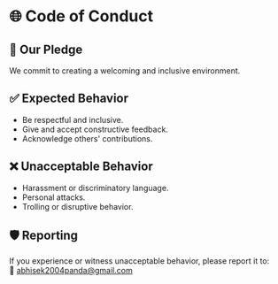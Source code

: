 # 🌐 Code of Conduct

## 🙌 Our Pledge

We commit to creating a welcoming and inclusive environment.

## ✅ Expected Behavior

- Be respectful and inclusive.
- Give and accept constructive feedback.
- Acknowledge others' contributions.

## ❌ Unacceptable Behavior

- Harassment or discriminatory language.
- Personal attacks.
- Trolling or disruptive behavior.

## 🛡 Reporting

If you experience or witness unacceptable behavior, please report it to:  
📧 [abhisek2004panda@gmail.com](mailto:abhisek2004panda@gmail.com)
